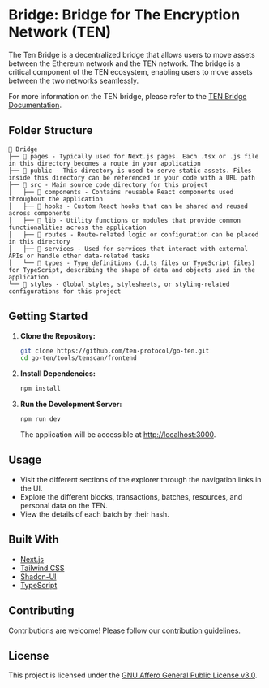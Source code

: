 # Bridge: Bridge for The Encryption Network (TEN)
<!-- ut essentially for us, he want to support the moving of assets (any) between Ethereum and TEN -->
<!-- Not yet, but we should support ETH, TEN, USDT, USDC at least to begin with -->

The Ten Bridge is a decentralized bridge that allows users to move assets between the Ethereum network and the TEN network. The bridge is a critical component of the TEN ecosystem, enabling users to move assets between the two networks seamlessly.

For more information on the TEN bridge, please refer to the [TEN Bridge Documentation](https://docs.ten.xyz/bridge).

## Folder Structure

```
📁 Bridge
├── 📁 pages - Typically used for Next.js pages. Each .tsx or .js file in this directory becomes a route in your application
├── 📁 public - This directory is used to serve static assets. Files inside this directory can be referenced in your code with a URL path
├── 📁 src - Main source code directory for this project
│   ├── 📁 components - Contains reusable React components used throughout the application
│   ├── 📁 hooks - Custom React hooks that can be shared and reused across components
│   ├── 📁 lib - Utility functions or modules that provide common functionalities across the application
│   ├── 📁 routes - Route-related logic or configuration can be placed in this directory
│   ├── 📁 services - Used for services that interact with external APIs or handle other data-related tasks
│   └── 📁 types - Type definitions (.d.ts files or TypeScript files) for TypeScript, describing the shape of data and objects used in the application
└── 📁 styles - Global styles, stylesheets, or styling-related configurations for this project
```

## Getting Started

1. **Clone the Repository:**
   ```bash
   git clone https://github.com/ten-protocol/go-ten.git
   cd go-ten/tools/tenscan/frontend
   ```

2. **Install Dependencies:**
   ```bash
   npm install
   ```

3. **Run the Development Server:**
   ```bash
   npm run dev
   ```

   The application will be accessible at [http://localhost:3000](http://localhost:3000).

## Usage

- Visit the different sections of the explorer through the navigation links in the UI.
- Explore the different blocks, transactions, batches, resources, and personal data on the TEN.
- View the details of each batch by their hash.

## Built With

- [Next.js](https://nextjs.org/)
- [Tailwind CSS](https://tailwindcss.com/)
- [Shadcn-UI](https://shadcn.com/)
- [TypeScript](https://www.typescriptlang.org/)


## Contributing

Contributions are welcome! Please follow our [contribution guidelines](/docs/_docs/community/contributions.md).

## License

This project is licensed under the [GNU Affero General Public License v3.0](/LICENSE).